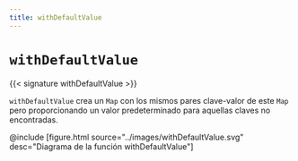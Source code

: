 ```yaml
---
title: withDefaultValue
---
```


# `withDefaultValue`

{{< signature withDefaultValue >}}

`withDefaultValue` crea un `Map` con los mismos pares clave-valor de este `Map` pero proporcionando un valor predeterminado para aquellas claves no encontradas.

@include [figure.html source="../images/withDefaultValue.svg" desc="Diagrama de la función withDefaultValue"]
